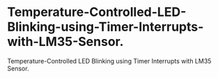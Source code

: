 # Temperature-Controlled-LED-Blinking-using-Timer-Interrupts-with-LM35-Sensor.
Temperature-Controlled LED Blinking using Timer Interrupts with LM35 Sensor.
